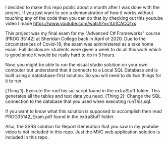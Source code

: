 I decided to make this repo public about a month after I was done with the project. If you just want to see a demonstration of how it works without touching any of the code then you can do that by checking out this youtube video I made https://www.youtube.com/watch?v=1UrlCACQ1xs

This project was my final exam for my "Advanced C# Frameworks" course  (PROG 35142) at Sheridan College back in April of 2020. Due to the circumstances of Covid-19, the exam was administered as a take home exam. Full disclosure: students were given a week to do all this work which is good since it would be really hard to do in 3 hours. 

Now, you might be able to run the visual studio solution on your own computer but understand that it connects to a Local SQL Database and is built using a datatabase-first solution. So you will need to do two things for it to run

[Thing 1]: Execute the runThis.sql script found in the extraStuff folder. This generates all the tables and test data you need.
[Thing 2]: Change the SQL connection to the database that you used when executing runThis.sql.

If you want to know what this solution is supposed to accomplish then read PROG35142_Exam.pdf found in the extraStuff folder.

Also, the SSRS solution for Report Generation that you saw in my youtube video is not included in this repo. Just the MVC web application solution is included in this repo.